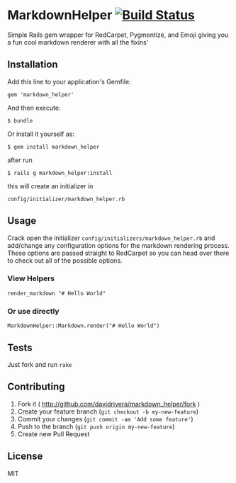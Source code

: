 # MarkdownHelper [![Build Status](https://travis-ci.org/davidrivera/MarkdownHelper.svg?branch=master)](https://travis-ci.org/davidrivera/MarkdownHelper)

Simple Rails gem wrapper for RedCarpet, Pygmentize, and Emoji giving you a fun cool markdown renderer with all the fixins' 

## Installation

Add this line to your application's Gemfile:

    gem 'markdown_helper'

And then execute:

    $ bundle

Or install it yourself as:

    $ gem install markdown_helper

after run 
    
    $ rails g markdown_helper:install

this will create an initializer in 
    
    config/initializer/markdown_helper.rb

## Usage

Crack open the initializer `config/initializers/markdown_helper.rb` and add/change any configuration options for the markdown rendering process. These options are passed straight to RedCarpet so you can head over there to check out all of the possible options.

### View Helpers

`render_markdown "# Hello World"`

### Or use directly

`MarkdownHelper::Markdown.render("# Hello World")`

## Tests

Just fork and run `rake`

## Contributing

1. Fork it ( http://github.com/davidrivera/markdown_helper/fork )
2. Create your feature branch (`git checkout -b my-new-feature`)
3. Commit your changes (`git commit -am 'Add some feature'`)
4. Push to the branch (`git push origin my-new-feature`)
5. Create new Pull Request

## License

MIT

